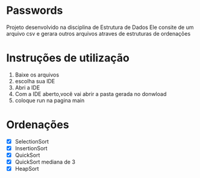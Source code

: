 # Passwords
Projeto desenvolvido na disciplina de Estrutura de Dados
Ele consite de um arquivo csv e gerara outros arquivos atraves de estruturas de ordenações

# Instruções de utilização
1. Baixe os arquivos
2. escolha sua IDE
3. Abri a IDE
4. Com a IDE aberto,você vai abrir a pasta gerada no donwload
5. coloque run na pagina main

# Ordenações
- [x] SelectionSort
- [x] InsertionSort
- [x] QuickSort
- [x] QuickSort mediana de 3
- [x] HeapSort
